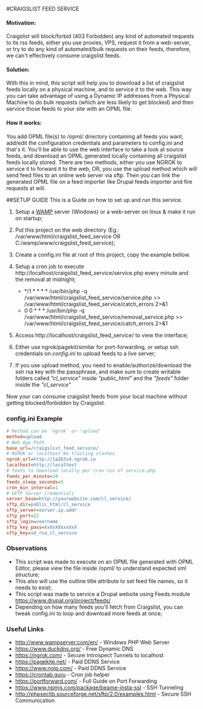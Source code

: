 #CRAIGSLIST FEED SERVICE
#### Motivation:
Craigslist will block/forbid (403 Forbidden) any kind of automated requests to 
its rss feeds, either you use proxies, VPS, request it from a web-server, or try to do any kind of automated/bulk requests on their feeds, therefore, we can't effectively consume craigslist feeds.
#### Solution:
With this in mind, this script will help you to download a list of craigslist feeds locally on a physical machine, and to service it to the web.
This way you can take advantage of using a Dynamic IP addresses from a Physical Machine to do bulk requests (which are less likely to get blocked) and then service those feeds to your site with an OPML file.
#### How it works:
You add OPML file(s) to /opml/ directory containing all feeds you want, add/edit the configuration credentials and parameters to config.ini and that's it.
You'll be able to use the web interface to take a look at source feeds, and download an OPML generated locally containing all craigslist feeds locally stored.
There are two methods, either you use NGROK to service it to forward it to the web, OR, you use the upload method which will send feed files to an online web server via sftp.
Then you can link the generated OPML file on a feed importer like Drupal feeds importer and fire requests at will.

##SETUP GUIDE
This is a Guide on how to set up and run this service.

1. Setup a [WAMP](http://www.wampserver.com/en/) server (Windows) or a web-server on linux & make it run on startup;
2. Put this project on the web directory (Eg.: /var/www/html/craigslist_feed_service OR C:/wamp/www/craigslist_feed_service);
3. Create a config.ini file at root of this project, copy the example bellow.
4. Setup a cron job to execute http://localhost/craigslist_feed_service/service.php every minute and the removal at midnight;
    - */1 * * * * /usr/bin/php -q /var/www/html/craigslist_feed_service/service.php >> /var/www/html/craigslist_feed_service/catch_errors 2>&1
    - 0 0 * * * /usr/bin/php -q /var/www/html/craigslist_feed_service/removal_service.php >> /var/www/html/craigslist_feed_service/catch_errors 2>&1

5. Access http://localhost/craigslist_feed_service/ to view the interface;
6. Either use ngrok/pagekit/similar for port-forwarding, or setup ssh credentials on *config.ini* to upload feeds to a live server; 
7. If you use upload method, you need to enable/authorize/download the ssh rsa key with the passphrase, and make sure to create writable folders called *"cl_service"* inside *"public_html"* and the *"feeds"* folder inside the *"cl_service"*

Now your can consume craigslist feeds from your local machine without getting blocked/forbidden by Craigslist.

### config.ini Example
``` ini
# Method can be 'ngrok' or 'upload'
method=upload
# Web App Path
base_url=/craigslist_feed_service/
# NGROK or localhost No trailing slashes
ngrok_url=http://1a2b3v4.ngrok.io
localhost=http://localhost
# feeds to download locally per cron run of service.php
feeds_per_minute=19
feeds_sleep_seconds=5
cron_min_interval=1
# SFTP Server Credentials
server_base=http://yourwebsite.com/cl_service/
sftp_dir=public_html/cl_service
sftp_server=server.ip.addr
sftp_port=22
sftp_login=username
sftp_key_pass=XxXxXXxxxXxX
sftp_key=id_rsa_cl_service
```
### Observations
- This script was made to execute on an OPML file generated with OPML Editor, please view the file inside /opml/ to understand expected xml structure;
- This also will use the outline title attribute to set feed file names, so it needs to exist;
- This script was made to service a Drupal website using Feeds module https://www.drupal.org/project/feeds/
- Depending on how many feeds you'll fetch from Craigslist, you can tweak config.ini to loop and download more feeds at once;

### Useful Links
- http://www.wampserver.com/en/ - Windows PHP Web Server
- https://www.duckdns.org/ - Free Dynamic DNS
- https://ngrok.com/ - Secure Introspect Tunnels to localhost
- https://pagekite.net/ - Paid DDNS Service
- https://www.noip.com/ - Paid DDNS Service
- https://crontab.guru - Cron job helper
- https://portforward.com/ - Full Guide on Port Forwarding
- https://www.npmjs.com/package/beame-insta-ssl - SSH Tunneling
- http://phpseclib.sourceforge.net/sftp/2.0/examples.html - Secure SSH Communication

